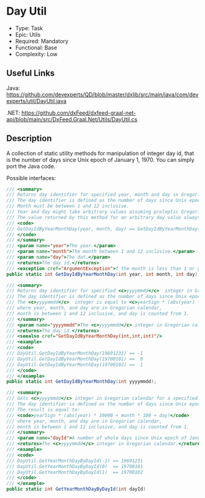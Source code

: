 # Day Util

* Type: Task
* Epic: Utils
* Required: Mandatory
* Functional: Base
* Complexity: Low

## Useful Links

Java:
https://github.com/devexperts/QD/blob/master/dxlib/src/main/java/com/devexperts/util/DayUtil.java

.NET:
https://github.com/dxFeed/dxfeed-graal-net-api/blob/main/src/DxFeed.Graal.Net/Utils/DayUtil.cs

## Description

A collection of static utility methods for manipulation of integer day id,
that is the number of days since Unix epoch of January 1, 1970. You can simply port the Java code.

Possible interfaces:

```csharp
/// <summary>
/// Returns day identifier for specified year, month and day in Gregorian calendar.
/// The day identifier is defined as the number of days since Unix epoch of January 1, 1970.
/// Month must be between 1 and 12 inclusive.
/// Year and day might take arbitrary values assuming proleptic Gregorian calendar.
/// The value returned by this method for an arbitrary day value always satisfies the following equality:
/// <code>
/// GetDayIdByYearMonthDay(year, month, day) == GetDayIdByYearMonthDay(year, month, 0) + day
/// </code>
/// </summary>
/// <param name="year">The year.</param>
/// <param name="month">The month between 1 and 12 inclusive.</param>
/// <param name="day">The dat.</param>
/// <returns>The day id.</returns>
/// <exception cref="ArgumentException">f the month is less than 1 or greater than 12.</exception>
public static int GetDayIdByYearMonthDay(int year, int month, int day);
```

```csharp
/// <summary>
/// Returns day identifier for specified <c>yyyymmdd</c>  integer in Gregorian calendar.
/// The day identifier is defined as the number of days since Unix epoch of January 1, 1970.
/// The <c>yyyymmdd</c>  integer is equal to <c>yearSign * (abs(year) * 10000 + month * 100 + day)</c>,
/// where year, month, and day are in Gregorian calendar,
/// month is between 1 and 12 inclusive, and day is counted from 1.
/// </summary>
/// <param name="yyyymmdd">The <c>yyyymmdd</c> integer in Gregorian calendar.</param>
/// <returns>The day id.</returns>
/// <seealso cref="GetDayIdByYearMonthDay(int,int,int)"/>
/// <example>
/// <code>
/// DayUtil.GetDayIdByYearMonthDay(19691231) == -1
/// DayUtil.GetDayIdByYearMonthDay(19700101) ==  0
/// DayUtil.GetDayIdByYearMonthDay(19700102) ==  1
/// </code>
/// </example>
public static int GetDayIdByYearMonthDay(int yyyymmdd);
```

```csharp
/// <summary>
/// Gets <c>yyyymmdd</c> integer in Gregorian calendar for a specified day identifier.
/// The day identifier is defined as the number of days since Unix epoch of January 1, 1970.
/// The result is equal to:
/// <code>yearSign * (abs(year) * 10000 + month * 100 + day)</code>
/// where year, month, and day are in Gregorian calendar,
/// month is between 1 and 12 inclusive, and day is counted from 1.
/// </summary>
/// <param name="dayId">A number of whole days since Unix epoch of January 1, 1970.</param>
/// <returns>The <c>yyyymmdd</c> integer in Gregorian calendar.</returns>
/// <example>
/// <code>
/// DayUtil.GetYearMonthDayByDayId(-1) == 19691231
/// DayUtil.GetYearMonthDayByDayId(0)  == 19700101
/// DayUtil.GetYearMonthDayByDayId(1)  == 19700102
/// </code>
/// </example>
public static int GetYearMonthDayByDayId(int dayId)
```
